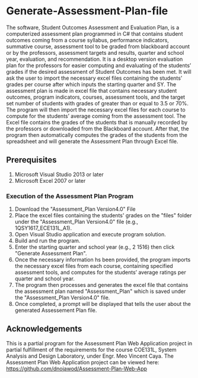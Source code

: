# Generate-Assessment-Plan-file
The software, Student Outcomes Assessment and Evaluation Plan, is a computerized assessment plan programmed in C# that contains student outcomes coming from a course syllabus, performance indicators, summative course, assessment tool to be graded from blackboard account or by the professors, assessment targets and results, quarter and school year, evaluation, and recommendation. It is a desktop version evaluation plan for the professors for easier computing and evaluating of the students’ grades if the desired assessment of Student Outcomes has been met. It will ask the user to import the necessary excel files containing the students’ grades per course after which inputs the starting quarter and SY. The assessment plan is made in excel file that contains necessary student outcomes, program indicators, courses, assessment tools, and the target set number of students with grades of greater than or equal to 3.5 or 70%. The program will then import the necessary excel files for each course to compute for the students’ average coming from the assessment tool. The Excel file contains the grades of the students that is manually recorded by the professors or downloaded from the Blackboard account. After that, the program then automatically computes the grades of the students from the spreadsheet and will generate the Assessment Plan through Excel file.
## Prerequisites
1. Microsoft Visual Studio 2013 or later
2. Microsoft Excel 2007 or later
### Execution of the Assessment Plan Program
1. Download the "Assessment_Plan Version4.0" File
2. Place the excel files containing the students' grades on the "files" folder under the "Assessment_Plan Version4.0" file (e.g., 1QSY1617_ECE131L_A1).
3. Open Visual Studio application and execute program solution.
4. Build and run the program.
5. Enter the starting quarter and school year (e.g., 2 1516) then click "Generate Assessment Plan".
6. Once the necessary information hs been provided, the program imports the necessary excel files from each course, containing specified assessment tools, and computes for the students’ average ratings per quarter and school year.
7. The program then processes and generates the excel file that contains the assessment plan named "Assessment_Plan" which is saved under the "Assessment_Plan Version4.0" file.
8. Once completed, a prompt will be displayed that tells the user about the generated Assessement Plan file.
## Acknowledgements
This is a partial program for the Assessment Plan Web Application project in partial fulfillment of the requirements for the course COE131L, System Analysis and Design Laboratory, under Engr. Meo Vincent Caya.
The Assessment Plan Web Application project can be viewed here: https://github.com/dnojawod/Assessment-Plan-Web-App

